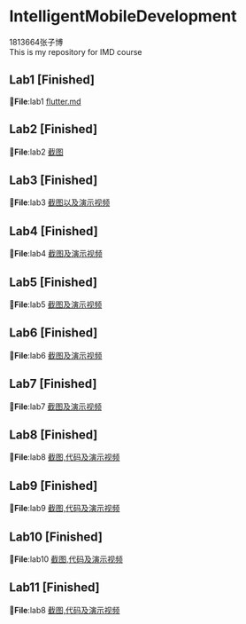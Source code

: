# IntelligentMobileDevelopment
1813664张子博  
This is my repository for IMD course

Lab1  [Finished]
--------
📁**File**:lab1 [flutter.md](https://github.com/zodiacVG/IntelligentMobileDevelopment/blob/4149b1ad600434df3a429a8712a3140df25ad78f/lab1/flutter.md)  


Lab2 [Finished]
--------
📁**File**:lab2 [截图](https://github.com/zodiacVG/IntelligentMobileDevelopment/tree/master/lab2/%E6%88%AA%E5%9B%BE)


Lab3 [Finished]
--------
📁**File**:lab3 [截图以及演示视频](https://github.com/zodiacVG/IntelligentMobileDevelopment/tree/master/lab3)


Lab4 [Finished]
--------
📁**File**:lab4 [截图及演示视频](https://github.com/zodiacVG/IntelligentMobileDevelopment/tree/master/lab4/%E6%88%AA%E5%9B%BE%E8%A7%86%E9%A2%91)


Lab5 [Finished]
--------
📁**File**:lab5 [截图及演示视频](https://github.com/zodiacVG/IntelligentMobileDevelopment/tree/master/lab5/%E6%88%AA%E5%9B%BE%E4%B8%8E%E6%BC%94%E7%A4%BA)


Lab6 [Finished]
--------
📁**File**:lab6 [截图及演示视频](https://github.com/zodiacVG/IntelligentMobileDevelopment/tree/master/lab6/%E6%88%AA%E5%9B%BE%E4%B8%8E%E6%BC%94%E7%A4%BA)


Lab7 [Finished]
--------
📁**File**:lab7 [截图及演示视频](https://github.com/zodiacVG/IntelligentMobileDevelopment/tree/master/lab7/%E6%88%AA%E5%9B%BE%E4%B8%8E%E6%BC%94%E7%A4%BA)


Lab8 [Finished]
--------
📁**File**:lab8 [截图,代码及演示视频](https://github.com/zodiacVG/IntelligentMobileDevelopment/tree/master/lab8)


Lab9 [Finished]
--------
📁**File**:lab9 [截图,代码及演示视频](https://github.com/zodiacVG/IntelligentMobileDevelopment/tree/master/lab9)


Lab10 [Finished]
--------
📁**File**:lab10 [截图,代码及演示视频](https://github.com/zodiacVG/IntelligentMobileDevelopment/tree/master/lab10)


Lab11 [Finished]
--------
📁**File**:lab8 [截图,代码及演示视频](https://github.com/zodiacVG/IntelligentMobileDevelopment/tree/master/lab11)
